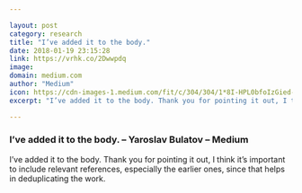 ```yaml
---

layout: post
category: research
title: "I’ve added it to the body."
date: 2018-01-19 23:15:28
link: https://vrhk.co/2Dwwpdq
image: 
domain: medium.com
author: "Medium"
icon: https://cdn-images-1.medium.com/fit/c/304/304/1*8I-HPL0bfoIzGied-dzOvA.png
excerpt: "I’ve added it to the body. Thank you for pointing it out, I think it’s important to include relevant references, especially the earlier ones, since that helps in deduplicating the work."

---
```


### I’ve added it to the body. – Yaroslav Bulatov – Medium

I’ve added it to the body. Thank you for pointing it out, I think it’s important to include relevant references, especially the earlier ones, since that helps in deduplicating the work.